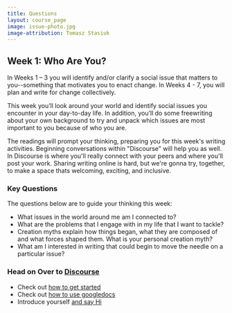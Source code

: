```yaml
---
title: Questions
layout: course_page
image: issue-photo.jpg
image-attribution: Tomasz Stasiuk
---
```


## Week 1: Who Are You?

In Weeks 1 – 3 you will identify and/or clarify a social issue that matters to you--something that motivates you to enact change. In Weeks 4 - 7, you will plan and write for change collectively.   
 
This week you’ll look around your world and identify social issues you encounter in your day-to-day life. In addition, you’ll do some freewriting about your own background to try and unpack which issues are most important to you because of who you are. 
 
The readings will prompt your thinking, preparing you for this week's writing activities.  Beginning conversations within "Discourse" will help you as well.  In Discourse is where you'll really connect with your peers and where you'll post your work. Sharing writing online is hard, but we're gonna try, together, to make a space thats welcoming, exciting, and inclusive.

### Key Questions
The questions below are to guide your thinking this week:

- What issues in the world around me am I connected to? 
- What are the problems that I engage with in my life that I want to tackle? 
- Creation myths explain how things began, what they are composed of and what forces shaped them.  What is your personal creation myth?
- What am I interested in writing that could begin to move the needle on a particular issue?

### Head on Over to [Discourse](http://discourse.p2pu.org/category/writing-for-change)

- Check out [how to get started](http://discourse.p2pu.org/t/how-do-i-get-started-with-discourse/134)
- Check out [how to use googledocs](http://discourse.p2pu.org/t/how-do-i-create-and-share-my-googledoc/135)
- Introduce yourself [and say Hi](http://discourse.p2pu.org/t/writing-for-change-say-hello-and-find-your-crew/156/9)




 




 



